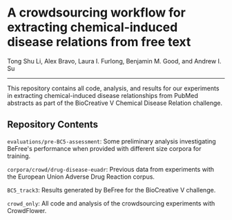 # A crowdsourcing workflow for extracting chemical-induced disease relations from free text

Tong Shu Li, Alex Bravo, Laura I. Furlong, Benjamin M. Good, and Andrew I. Su

---

This repository contains all code, analysis, and results for our experiments in extracting chemical-induced disease relationships from PubMed abstracts as part of the BioCreative V Chemical Disease Relation challenge.

## Repository Contents

`evaluations/pre-BC5-assessment`: Some preliminary analysis investigating BeFree's performance when provided with different size corpora for training.

`corpora/crowd/drug-disease-euadr`: Previous data from experiments with the European Union Adverse Drug Reaction corpus.

`BC5_track3`: Results generated by BeFree for the BioCreative V challenge.

`crowd_only`: All code and analysis of the crowdsourcing experiments with CrowdFlower.
